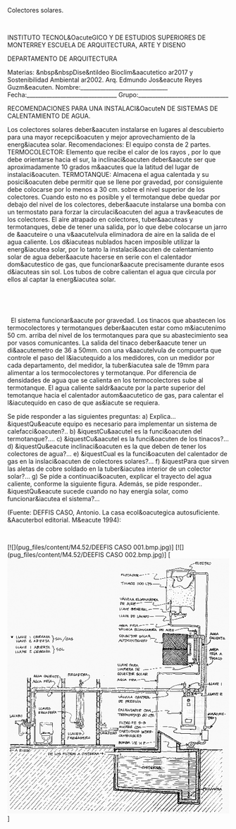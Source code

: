 

Colectores solares.




 


INSTITUTO TECNOL&OacuteGICO Y DE ESTUDIOS SUPERIORES DE MONTERREY 
ESCUELA DE ARQUITECTURA, ARTE Y DISENO 

DEPARTAMENTO DE ARQUITECTURA


 Materias: &nbsp&nbspDise&ntildeo Bioclim&aacutetico ar2017 y Sostenibilidad Ambiental ar2002. 
Arq. Edmundo Jos&eacute Reyes Guzm&eacuten. 
Nombre:_______________________________ 
Fecha:________________________________ 
Grupo:________________________________ 


RECOMENDACIONES PARA UNA INSTALACI&OacuteN DE SISTEMAS DE CALENTAMIENTO DE AGUA. 

 Los colectores solares deber&aacuten instalarse en lugares al descubierto para una mayor recepci&oacuten y mejor aprovechamiento de la energ&iacutea solar. 
Recomendaciones: 
 El equipo consta de 2 partes. 
TERMOCOLECTOR: Elemento que recibe el calor de los rayos , por lo que debe orientarse hacia el sur, la inclinaci&oacuten deber&aacute ser que aproximadamente 10 grados m&aacutes que la latitud del lugar de instalaci&oacuten. 
TERMOTANQUE: Almacena el agua calentada y su posici&oacuten debe permitir que se llene por gravedad, por consiguiente debe colocarse por lo menos a 30 cm. sobre el nivel superior de los colectores.
 Cuando esto no es posible y el termotanque debe quedar por debajo del nivel de los colectores, deber&aacute instalarse una bomba con un termostato para forzar la circulaci&oacuten del agua a trav&eacutes de los colectores. 
El aire atrapado en colectores, tuber&aacuteas y termotanques, debe de tener una salida, por lo que debe colocarse un jarro de &aacuteire o una v&aacutelvula eliminadora de aire en la salida de el agua caliente. 
 Los d&iacuteas nublados hacen imposible utilizar la energ&iacutea solar, por lo tanto la instalaci&oacuten de calentamiento solar de agua deber&aacute hacerse en serie con el calentador dom&acutestico de gas, que funcionar&aacute precisamente durante esos d&iacuteas sin sol.
Los tubos de cobre calientan el agua que circula por ellos al captar la energ&iacutea solar. 


 
 

 
  

 
 El sistema funcionar&aacute por gravedad. Los tinacos que abastecen los termocolectores y termotanques deber&aacuten estar como m&iacutenimo 50 cm. arriba del nivel de los termotanques para que su abastecimiento sea por vasos comunicantes. 
La salida del tinaco deber&aacute tener un di&aacutemetro de 36 a 50mm. con una v&aacutelvula de compuerta que controle el paso del l&iacutequido a los medidores, con un medidor por cada departamento, del medidor, la tuber&iacutea sale de 19mm para alimentar a los termocolectores y termotanque. 
Por diferencia de densidades de agua que se calienta en los termocolectores sube al termotanque. 
El agua caliente saldr&aacute por la parte superior del temotanque hacia el calentador autom&aacutetico de gas, para calentar el l&iacutequido en caso de que as&iacute se requiera. 
 

Se pide responder a las siguientes preguntas: 
a) Explica... &iquestQu&eacute equipo es necesario para implementar un sistema de calefacci&oacuten?..
b) &iquestCu&aacutel es la funci&oacuten del termotanque?....
c) &iquestCu&aacutel es la funci&oacuten de los tinacos?...
d) &iquestQu&eacute inclinaci&oacuten es la que deben de tener los colectores de agua?...
e) &iquestCual es la funci&oacuten del calentador de gas en la inslaci&oacuten de colectores solares?...
f) &iquestPara que sirven las aletas de cobre soldado en la tuber&iacutea interior de un colector solar?...
g) Se pide a continuaci&oacuten, explicar el trayecto del agua caliente, conforme la siguiente figura. Además, se pide responder.. &iquestQu&eacute sucede cuando no hay energía solar, como funcionar&iacutea el sistema?...

 
(Fuente: DEFFIS CASO, Antonio. La casa ecol&oacutegica autosuficiente. &Aacuterbol editorial. M&eacute 1994):



 





[![](pug_files/content/M4.52/DEEFIS CASO 001.bmp.jpg)]
[![](pug_files/content/M4.52/DEEFIS CASO 002.bmp.jpg)]
[![](pug_files/content/M4.52/Agua.caliente.jpg)]
